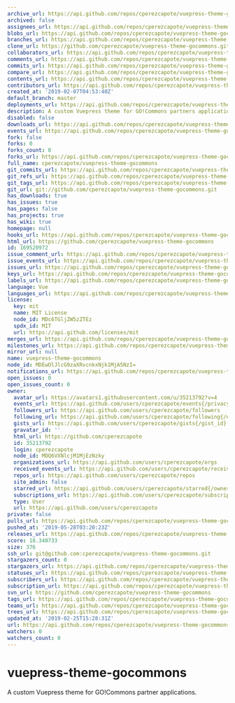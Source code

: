 ```yaml
---
archive_url: https://api.github.com/repos/cperezcapote/vuepress-theme-gocommons/{archive_format}{/ref}
archived: false
assignees_url: https://api.github.com/repos/cperezcapote/vuepress-theme-gocommons/assignees{/user}
blobs_url: https://api.github.com/repos/cperezcapote/vuepress-theme-gocommons/git/blobs{/sha}
branches_url: https://api.github.com/repos/cperezcapote/vuepress-theme-gocommons/branches{/branch}
clone_url: https://github.com/cperezcapote/vuepress-theme-gocommons.git
collaborators_url: https://api.github.com/repos/cperezcapote/vuepress-theme-gocommons/collaborators{/collaborator}
comments_url: https://api.github.com/repos/cperezcapote/vuepress-theme-gocommons/comments{/number}
commits_url: https://api.github.com/repos/cperezcapote/vuepress-theme-gocommons/commits{/sha}
compare_url: https://api.github.com/repos/cperezcapote/vuepress-theme-gocommons/compare/{base}...{head}
contents_url: https://api.github.com/repos/cperezcapote/vuepress-theme-gocommons/contents/{+path}
contributors_url: https://api.github.com/repos/cperezcapote/vuepress-theme-gocommons/contributors
created_at: '2019-02-07T04:53:40Z'
default_branch: master
deployments_url: https://api.github.com/repos/cperezcapote/vuepress-theme-gocommons/deployments
description: A custom Vuepress theme for GO!Commons partners applications.
disabled: false
downloads_url: https://api.github.com/repos/cperezcapote/vuepress-theme-gocommons/downloads
events_url: https://api.github.com/repos/cperezcapote/vuepress-theme-gocommons/events
fork: false
forks: 0
forks_count: 0
forks_url: https://api.github.com/repos/cperezcapote/vuepress-theme-gocommons/forks
full_name: cperezcapote/vuepress-theme-gocommons
git_commits_url: https://api.github.com/repos/cperezcapote/vuepress-theme-gocommons/git/commits{/sha}
git_refs_url: https://api.github.com/repos/cperezcapote/vuepress-theme-gocommons/git/refs{/sha}
git_tags_url: https://api.github.com/repos/cperezcapote/vuepress-theme-gocommons/git/tags{/sha}
git_url: git://github.com/cperezcapote/vuepress-theme-gocommons.git
has_downloads: true
has_issues: true
has_pages: false
has_projects: true
has_wiki: true
homepage: null
hooks_url: https://api.github.com/repos/cperezcapote/vuepress-theme-gocommons/hooks
html_url: https://github.com/cperezcapote/vuepress-theme-gocommons
id: 169520972
issue_comment_url: https://api.github.com/repos/cperezcapote/vuepress-theme-gocommons/issues/comments{/number}
issue_events_url: https://api.github.com/repos/cperezcapote/vuepress-theme-gocommons/issues/events{/number}
issues_url: https://api.github.com/repos/cperezcapote/vuepress-theme-gocommons/issues{/number}
keys_url: https://api.github.com/repos/cperezcapote/vuepress-theme-gocommons/keys{/key_id}
labels_url: https://api.github.com/repos/cperezcapote/vuepress-theme-gocommons/labels{/name}
language: Vue
languages_url: https://api.github.com/repos/cperezcapote/vuepress-theme-gocommons/languages
license:
  key: mit
  name: MIT License
  node_id: MDc6TGljZW5zZTEz
  spdx_id: MIT
  url: https://api.github.com/licenses/mit
merges_url: https://api.github.com/repos/cperezcapote/vuepress-theme-gocommons/merges
milestones_url: https://api.github.com/repos/cperezcapote/vuepress-theme-gocommons/milestones{/number}
mirror_url: null
name: vuepress-theme-gocommons
node_id: MDEwOlJlcG9zaXRvcnkxNjk1MjA5NzI=
notifications_url: https://api.github.com/repos/cperezcapote/vuepress-theme-gocommons/notifications{?since,all,participating}
open_issues: 0
open_issues_count: 0
owner:
  avatar_url: https://avatars1.githubusercontent.com/u/35213792?v=4
  events_url: https://api.github.com/users/cperezcapote/events{/privacy}
  followers_url: https://api.github.com/users/cperezcapote/followers
  following_url: https://api.github.com/users/cperezcapote/following{/other_user}
  gists_url: https://api.github.com/users/cperezcapote/gists{/gist_id}
  gravatar_id: ''
  html_url: https://github.com/cperezcapote
  id: 35213792
  login: cperezcapote
  node_id: MDQ6VXNlcjM1MjEzNzky
  organizations_url: https://api.github.com/users/cperezcapote/orgs
  received_events_url: https://api.github.com/users/cperezcapote/received_events
  repos_url: https://api.github.com/users/cperezcapote/repos
  site_admin: false
  starred_url: https://api.github.com/users/cperezcapote/starred{/owner}{/repo}
  subscriptions_url: https://api.github.com/users/cperezcapote/subscriptions
  type: User
  url: https://api.github.com/users/cperezcapote
private: false
pulls_url: https://api.github.com/repos/cperezcapote/vuepress-theme-gocommons/pulls{/number}
pushed_at: '2019-05-28T03:20:23Z'
releases_url: https://api.github.com/repos/cperezcapote/vuepress-theme-gocommons/releases{/id}
score: 18.340733
size: 376
ssh_url: git@github.com:cperezcapote/vuepress-theme-gocommons.git
stargazers_count: 0
stargazers_url: https://api.github.com/repos/cperezcapote/vuepress-theme-gocommons/stargazers
statuses_url: https://api.github.com/repos/cperezcapote/vuepress-theme-gocommons/statuses/{sha}
subscribers_url: https://api.github.com/repos/cperezcapote/vuepress-theme-gocommons/subscribers
subscription_url: https://api.github.com/repos/cperezcapote/vuepress-theme-gocommons/subscription
svn_url: https://github.com/cperezcapote/vuepress-theme-gocommons
tags_url: https://api.github.com/repos/cperezcapote/vuepress-theme-gocommons/tags
teams_url: https://api.github.com/repos/cperezcapote/vuepress-theme-gocommons/teams
trees_url: https://api.github.com/repos/cperezcapote/vuepress-theme-gocommons/git/trees{/sha}
updated_at: '2019-02-25T15:28:31Z'
url: https://api.github.com/repos/cperezcapote/vuepress-theme-gocommons
watchers: 0
watchers_count: 0
---
```

# vuepress-theme-gocommons

A custom Vuepress theme for GO!Commons partner applications.
